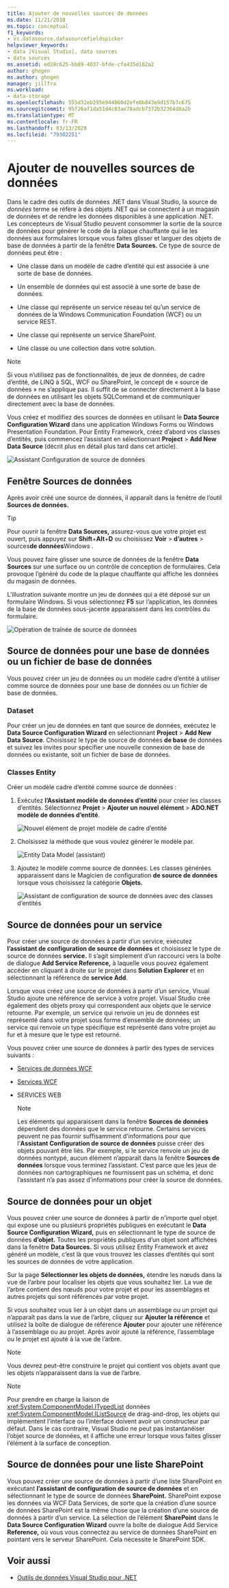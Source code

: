 ```yaml
---
title: Ajouter de nouvelles sources de données
ms.date: 11/21/2018
ms.topic: conceptual
f1_keywords:
- vs.datasource.datasourcefieldspicker
helpviewer_keywords:
- data [Visual Studio], data sources
- data sources
ms.assetid: ed28c625-bb89-4037-bfde-cfa435d182a2
author: ghogen
ms.author: ghogen
manager: jillfra
ms.workload:
- data-storage
ms.openlocfilehash: 555d32eb295e944060d2efe0b843e9d157b7c675
ms.sourcegitcommit: 95f26af1da51d4c83ae78adcb7372b32364d8a2b
ms.translationtype: MT
ms.contentlocale: fr-FR
ms.lasthandoff: 03/13/2020
ms.locfileid: "79302251"
---
```

# <a name="add-new-data-sources"></a>Ajouter de nouvelles sources de données

Dans le cadre des outils de données .NET dans Visual Studio, la source de *données* terme se réfère à des objets .NET qui se connectent à un magasin de données et de rendre les données disponibles à une application .NET. Les concepteurs de Visual Studio peuvent consommer la sortie de la source de données pour générer le code de la plaque chauffante qui lie les données aux formulaires lorsque vous faites glisser et larguer des objets de base de données à partir de la fenêtre **Data Sources.** Ce type de source de données peut être :

- Une classe dans un modèle de cadre d’entité qui est associée à une sorte de base de données.

- Un ensemble de données qui est associé à une sorte de base de données.

- Une classe qui représente un service réseau tel qu’un service de données de la Windows Communication Foundation (WCF) ou un service REST.

- Une classe qui représente un service SharePoint.

- Une classe ou une collection dans votre solution.

> [!NOTE]
> Si vous n’utilisez pas de fonctionnalités, de jeux de données, de cadre d’entité, de LINQ à SQL, WCF ou SharePoint, le concept de « source de données » ne s’applique pas. Il suffit de se connecter directement à la base de données en utilisant les objets SQLCommand et de communiquer directement avec la base de données.

Vous créez et modifiez des sources de données en utilisant le **Data Source Configuration Wizard** dans une application Windows Forms ou Windows Presentation Foundation. Pour Entity Framework, créez d’abord vos classes d’entités, puis commencez l’assistant en sélectionnant **Project** > **Add New Data Source** (décrit plus en détail plus tard dans cet article).

![Assistant Configuration de source de données](../data-tools/media/data-source-configuration-wizard.png)

## <a name="data-sources-window"></a>Fenêtre Sources de données

Après avoir créé une source de données, il apparaît dans la fenêtre de l’outil **Sources de données.**

> [!TIP]
> Pour ouvrir la fenêtre **Data Sources,** assurez-vous que votre projet est ouvert, puis appuyez sur **Shift**+**Alt**+**D** ou choisissez **Voir** > **d’autres** > sources**de données**Windows .

Vous pouvez faire glisser une source de données de la fenêtre **Data Sources** sur une surface ou un contrôle de conception de formulaires. Cela provoque l’généré du code de la plaque chauffante qui affiche les données du magasin de données.

L’illustration suivante montre un jeu de données qui a été déposé sur un formulaire Windows. Si vous sélectionnez **F5** sur l’application, les données de la base de données sous-jacente apparaissent dans les contrôles du formulaire.

![Opération de traînée de source de données](../data-tools/media/raddata-data-source-drag-operation.png)

## <a name="data-source-for-a-database-or-a-database-file"></a>Source de données pour une base de données ou un fichier de base de données

Vous pouvez créer un jeu de données ou un modèle cadre d’entité à utiliser comme source de données pour une base de données ou un fichier de base de données.

### <a name="dataset"></a>Dataset

Pour créer un jeu de données en tant que source de données, exécutez le **Data Source Configuration Wizard** en sélectionnant **Project** > **Add New Data Source**. Choisissez le type de source de données **de base** de données et suivez les invites pour spécifier une nouvelle connexion de base de données ou existante, soit un fichier de base de données.

### <a name="entity-classes"></a>Classes Entity

Créer un modèle cadre d’entité comme source de données :

1. Exécutez **l’Assistant modèle de données d’entité** pour créer les classes d’entités. Sélectionnez **Projet** > **Ajouter un nouvel élément** > **ADO.NET modèle de données d’entité**.

   ![Nouvel élément de projet modèle de cadre d’entité](../data-tools/media/raddata-new-entity-framework-model-project-item.png)

1. Choisissez la méthode que vous voulez générer le modèle par.

   ![Entity Data Model (assistant)](../data-tools/media/raddata-entity-data-model-wizard.png)

1. Ajoutez le modèle comme source de données. Les classes générées apparaissent dans le Magicien de configuration **de source de données** lorsque vous choisissez la catégorie **Objets.**

   ![Assistant de configuration de source de données avec des classes d’entités](../data-tools/media/raddata-data-source-configuration-wizard-with-entity-classes.png)

## <a name="data-source-for-a-service"></a>Source de données pour un service

Pour créer une source de données à partir d’un service, exécutez **l’assistant de configuration de source de données** et choisissez le type de source de données **service.** Il s’agit simplement d’un raccourci vers la boîte de dialogue **Add Service Reference,** à laquelle vous pouvez également accéder en cliquant à droite sur le projet dans **Solution Explorer** et en sélectionnant la référence de **service Add**.

Lorsque vous créez une source de données à partir d’un service, Visual Studio ajoute une référence de service à votre projet. Visual Studio crée également des objets proxy qui correspondent aux objets que le service retourne. Par exemple, un service qui renvoie un jeu de données est représenté dans votre projet sous forme d’ensemble de données; un service qui renvoie un type spécifique est représenté dans votre projet au fur et à mesure que le type est retourné.

Vous pouvez créer une source de données à partir des types de services suivants :

- [Services de données WCF](/dotnet/framework/data/wcf/wcf-data-services-overview)

- [Services WCF](../data-tools/windows-communication-foundation-services-and-wcf-data-services-in-visual-studio.md)

- SERVICES WEB

    > [!NOTE]
    > Les éléments qui apparaissent dans la fenêtre **Sources de données** dépendent des données que le service retourne. Certains services peuvent ne pas fournir suffisamment d’informations pour que l’**Assistant Configuration de source de données** puisse créer des objets pouvant être liés. Par exemple, si le service renvoie un jeu de données nontypé, aucun élément n’apparaît dans la fenêtre **Sources de données** lorsque vous terminez l’assistant. C’est parce que les jeux de données non cartographiques ne fournissent pas un schéma, et donc l’assistant n’a pas assez d’informations pour créer la source de données.

## <a name="data-source-for-an-object"></a>Source de données pour un objet

Vous pouvez créer une source de données à partir de n’importe quel objet qui expose une ou plusieurs propriétés publiques en exécutant le **Data Source Configuration Wizard,** puis en sélectionnant le type de source de données **d’objet.** Toutes les propriétés publiques d’un objet sont affichées dans la fenêtre **Data Sources.** Si vous utilisez Entity Framework et avez généré un modèle, c’est là que vous trouvez les classes d’entités qui sont les sources de données de votre application.

Sur la page **Sélectionner les objets de données,** étendre les nœuds dans la vue de l’arbre pour localiser les objets que vous souhaitez lier. La vue de l’arbre contient des nœuds pour votre projet et pour les assemblages et autres projets qui sont référencés par votre projet.

Si vous souhaitez vous lier à un objet dans un assemblage ou un projet qui n’apparaît pas dans la vue de l’arbre, cliquez sur **Ajouter la référence** et utilisez la boîte de dialogue de référence **Ajouter** pour ajouter une référence à l’assemblage ou au projet. Après avoir ajouté la référence, l’assemblage ou le projet est ajouté à la vue de l’arbre.

> [!NOTE]
> Vous devrez peut-être construire le projet qui contient vos objets avant que les objets n’apparaissent dans la vue de l’arbre.

> [!NOTE]
> Pour prendre en charge la liaison de <xref:System.ComponentModel.ITypedList> données <xref:System.ComponentModel.IListSource> de drag-and-drop, les objets qui implémentent l’interface ou l’interface doivent avoir un constructeur par défaut. Dans le cas contraire, Visual Studio ne peut pas instantanéiser l’objet source de données, et il affiche une erreur lorsque vous faites glisser l’élément à la surface de conception.

## <a name="data-source-for-a-sharepoint-list"></a>Source de données pour une liste SharePoint

Vous pouvez créer une source de données à partir d’une liste SharePoint en exécutant **l’assistant de configuration de source de données** et en sélectionnant le type de source de données **SharePoint.** SharePoint expose les données via WCF Data Services, de sorte que la création d’une source de données SharePoint est la même chose que la création d’une source de données à partir d’un service. La sélection de l’élément **SharePoint** dans le **Data Source Configuration Wizard** ouvre la boîte de dialogue Add Service **Reference,** où vous vous connectez au service de données SharePoint en pointant vers le serveur SharePoint. Cela nécessite le SharePoint SDK.

## <a name="see-also"></a>Voir aussi

- [Outils de données Visual Studio pour .NET](../data-tools/visual-studio-data-tools-for-dotnet.md)
